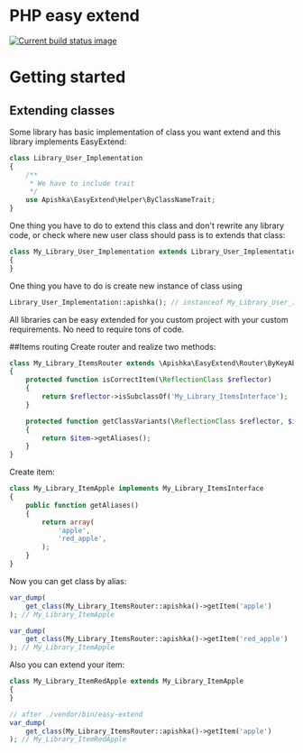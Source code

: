# PHP easy extend

[![Current build status image][build-image]][Current build status]

<!-- References -->

[build-image]: http://img.shields.io/travis/apishka/easy-extend/master.svg "Current build status for the develop branch"
[Current build status]: https://travis-ci.org/apishka/easy-extend

# Getting started
## Extending classes
Some library has basic implementation of class you want extend and this library implements EasyExtend:
```php
class Library_User_Implementation
{
    /**
     * We have to include trait
     */
    use Apishka\EasyExtend\Helper\ByClassNameTrait;
}
```

One thing you have to do to extend this class and don't rewrite any library code, or check where new user class should pass is to extends that class:

```php
class My_Library_User_Implementation extends Library_User_Implementation
{
}
```

One thing you have to do is create new instance of class using

```php
Library_User_Implementation::apishka(); // instanceof My_Library_User_Implementation
```

All libraries can be easy extended for you custom project with your custom requirements. No need to require tons of code.

##Items routing
Create router and realize two methods:

```php
class My_Library_ItemsRouter extends \Apishka\EasyExtend\Router\ByKeyAbstract
{
    protected function isCorrectItem(\ReflectionClass $reflector)
    {
        return $reflector->isSubclassOf('My_Library_ItemsInterface');
    }

    protected function getClassVariants(\ReflectionClass $reflector, $item)
    {
        return $item->getAliases();
    }
}
```

Create item:
```php
class My_Library_ItemApple implements My_Library_ItemsInterface
{
    public function getAliases()
    {
        return array(
            'apple',
            'red_apple',
        );
    }
}
```

Now you can get class by alias:
```php
var_dump(
    get_class(My_Library_ItemsRouter::apishka()->getItem('apple')
); // My_Library_ItemApple

var_dump(
    get_class(My_Library_ItemsRouter::apishka()->getItem('red_apple')
); // My_Library_ItemApple
```
Also you can extend your item:
```php
class My_Library_ItemRedApple extends My_Library_ItemApple
{
}

// after ./vendor/bin/easy-extend
var_dump(
    get_class(My_Library_ItemsRouter::apishka()->getItem('apple')
); // My_Library_ItemRedApple
```
